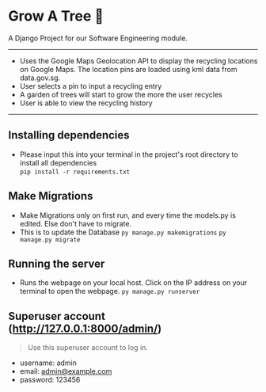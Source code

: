 # Grow A Tree :deciduous_tree:
A Django Project for our Software Engineering module.

---

* Uses the Google Maps Geolocation API to display the recycling locations on Google Maps. The location pins are loaded using kml data from data.gov.sg.
* User selects a pin to input a recycling entry
* A garden of trees will start to grow the more the user recycles
* User is able to view the recycling history

---

## Installing dependencies
- Please input this into your terminal in the project's root directory to install all dependencies<br>
`pip install -r requirements.txt`

## Make Migrations
- Make Migrations only on first run, and every time the models.py is edited. Else don't have to migrate.
- This is to update the Database
`py manage.py makemigrations`
`py manage.py migrate`

## Running the server
- Runs the webpage on your local host. Click on the IP address on your terminal to open the webpage.
`py manage.py runserver`

## Superuser account (http://127.0.0.1:8000/admin/)
> Use this superuser account to log in.
- username: admin
- email: admin@example.com
- password: 123456
